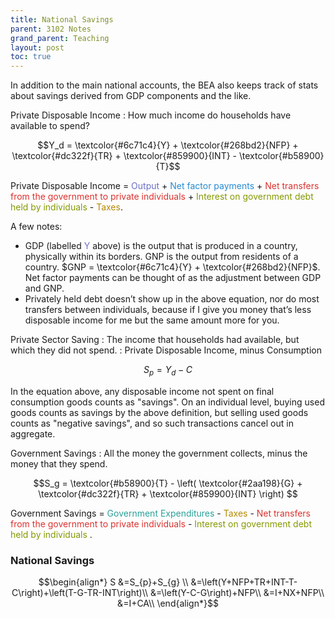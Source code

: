 ```yaml
---
title: National Savings
parent: 3102 Notes
grand_parent: Teaching
layout: post
toc: true
---
```


<style>
@font-face {
  font-family: 'Quattrocento';
  src: url(../../webfonts/serif/Quattrocento-Bold.ttf);
}
@font-face {
  font-family: 'RobotoSlab';
  src: url(../../webfonts/serif/RobotoSlab-VariableFont_wght.ttf);
}
main {
  font-family: 'RobotoSlab';
}
</style>


In addition to the main national accounts, the BEA also keeps track of stats about savings derived from GDP
components and the like.

Private Disposable Income 
: How much income do households have available to spend?

$$Y_d = \textcolor{#6c71c4}{Y} + \textcolor{#268bd2}{NFP} + \textcolor{#dc322f}{TR} + \textcolor{#859900}{INT} - \textcolor{#b58900}{T}$$

<span style="color:">Private Disposable Income</span> = 
<span style="color:#6c71c4">Output</span> + 
<span style="color:#268bd2">Net factor payments</span> + 
<span style="color:#dc322f">Net transfers from the government to private individuals</span> + 
<span style="color:#859900">Interest on government debt held by individuals </span> - 
<span style="color:#b58900">Taxes</span>.

A few notes:
- GDP (labelled <span style="color:#6c71c4">Y</span> above) is the output that is produced in a country, physically within its borders. GNP is the output from residents of a country. $GNP = \textcolor{#6c71c4}{Y} + \textcolor{#268bd2}{NFP}$. Net factor payments can be thought of as the adjustment between GDP and GNP. 
- Privately held debt doesn’t show up in the above equation, nor do most transfers between individuals, because if I give you money that’s less disposable income for me but the same amount more for you.



Private Sector Saving
: The income that households had available, but which they did not spend.
: Private Disposable Income, minus Consumption

$$S_p = Y_d - C$$

In the equation above, any disposable income not spent on final consumption goods counts as "savings".
On an individual level, buying used goods counts as savings by the above definition, but selling used goods counts as "negative savings", and so such transactions cancel out in aggregate.


Government Savings 
: All the money the government collects, minus the money that they spend.

$$S_g = \textcolor{#b58900}{T} - \left(  \textcolor{#2aa198}{G} + \textcolor{#dc322f}{TR} + \textcolor{#859900}{INT}     \right) $$

<span style="color:">Government Savings</span> = 
<span style="color:#2aa198">Government Expenditures</span> - 
<span style="color:#b58900">Taxes</span> - 
<span style="color:#dc322f">Net transfers from the government to private individuals</span> - 
<span style="color:#859900">Interest on government debt held by individuals </span>.


### National Savings

$$\begin{align*}
S &=S_{p}+S_{g} \\
 &=\left(Y+NFP+TR+INT-T-C\right)+\left(T-G-TR-INT\right)\\
 &=\left(Y-C-G\right)+NFP\\
 &=I+NX+NFP\\
 &=I+CA\\
\end{align*}$$


<!---

(Personal Income?)What is Disposable Personal Income?
After-tax income. The amount that U.S. residents have left to spend or save after paying taxes is important not just to individuals but to the whole economy. The formula is simple: personal income minus personal current taxes.

https://fred.stlouisfed.org/series/B087RC1Q027SBEA
https://fred.stlouisfed.org/release/tables?rid=54&eid=155443#snid=155470
https://www.bea.gov/resources/methodologies/nipa-handbook/pdf/glossary.pdf
https://fred.stlouisfed.org/series/PI

https://fred.stlouisfed.org/release/tables?rid=53&eid=17757#snid=17764
https://fred.stlouisfed.org/release/tables?rid=53&eid=15274#snid=15278
https://fred.stlouisfed.org/release/tables?rid=53

https://fred.stlouisfed.org/release/tables?rid=53&eid=44068
GDP release tables
https://fred.stlouisfed.org/release/tables?rid=53

https://fred.stlouisfed.org/release/tables?rid=53&eid=5405#snid=5415

https://fred.stlouisfed.org/release/tables?rid=53&eid=15274#snid=15278

https://fred.stlouisfed.org/series/MTSDS133FMS

NIPA 2-7 Income and savings has some interesting notes on what isn't counted as savings

Private Sector Saving
: Private Disposable Income - Consumption

Government Saving
: Taxes - Transfers - Interest on Government Debt - Government Expenditures
-->
